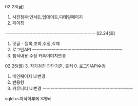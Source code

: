 02.23(금)
1. 사진첨부:인서트,업데이트,디테일페이지
2. 페이징

ㅡㅡㅡㅡㅡㅡㅡㅡㅡㅡㅡㅡㅡㅡㅡㅡㅡㅡㅡㅡㅡㅡㅡ
02.24(토)
1. 댓글 - 등록,조회,수정,삭제
2. 로그인API
ㅡㅡㅡㅡㅡㅡㅡㅡㅡㅡㅡㅡㅡㅡㅡㅡㅡㅡㅡㅡㅡㅡㅡ
0. 첨삭내용 수정
카톡이미지변경

02.26(월)
3. 자가검진 판단기준, 출처
0. 로그인API수정
1. 메인페이지 UI변경
2. 반응형
3. 커뮤니티 UI변경
ㅡㅡㅡㅡㅡㅡㅡㅡㅡㅡㅡㅡㅡㅡㅡㅡㅡㅡㅡㅡㅡㅡㅡ

sqld
cs지식하루에 3개씩
